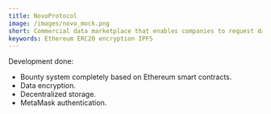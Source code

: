 ```yaml
---
title: NovoProtocol
image: /images/novo_mock.png
short: Commercial data marketplace that enables companies to request data on others anywhere in the world.    
keywords: Ethereum ERC20 encryption IPFS
---
```


Development done:

- Bounty system completely based on Ethereum smart contracts.
- Data encryption.
- Decentralized storage.
- MetaMask authentication.